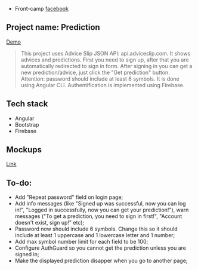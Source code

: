 * Front-camp [facebook](https://www.facebook.com/groups/270300106928894)


## Project name: Prediction
[Demo](https://prediction-advice.herokuapp.com/)

> This project uses Advice Slip JSON API: api.adviceslip.com. It shows advices and predictions. First you need to sign up, after that you are automatically redirected to sign in form. After signing in you can get a new prediction/advice, just click the "Get prediction" button. Attention: password should include at least 6 symbols.
It is done using Angular CLI. Authentification is implemented using Firebase.

## Tech stack

* Angular 
* Bootstrap
* Firebase

## Mockups
[Link](https://wireframepro.mockflow.com/view/tic-tak-toe-by-mira#/page/D06054b0a207a376cdf3da80a29bd8453)   

## To-do:

* Add "Repeat password" field on login page;
* Add info messages (like "Signed up was successful, now you can log in!", "Logged in successfully, now you can get your prediction!"), warn messages ("To get a prediction, you need to sign in first!", "Account doesn't exist, sign up!" etc);
* Password now should include 6 symbols. Change this so it should include at least 1 uppercase and 1 lowercase letter and 1 number;
* Add max symbol number limit for each field to be 100;
* Configure AuthGuard so you cannot get the prediction unless you are signed in;
* Make the displayed prediction disapper when you go to another page;

